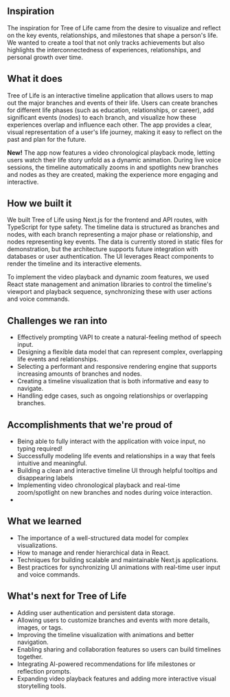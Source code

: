 ## Inspiration

The inspiration for Tree of Life came from the desire to visualize and reflect on the key events, relationships, and milestones that shape a person's life. We wanted to create a tool that not only tracks achievements but also highlights the interconnectedness of experiences, relationships, and personal growth over time.

## What it does

Tree of Life is an interactive timeline application that allows users to map out the major branches and events of their life. Users can create branches for different life phases (such as education, relationships, or career), add significant events (nodes) to each branch, and visualize how these experiences overlap and influence each other. The app provides a clear, visual representation of a user's life journey, making it easy to reflect on the past and plan for the future.

**New!** The app now features a video chronological playback mode, letting users watch their life story unfold as a dynamic animation. During live voice sessions, the timeline automatically zooms in and spotlights new branches and nodes as they are created, making the experience more engaging and interactive.

## How we built it

We built Tree of Life using Next.js for the frontend and API routes, with TypeScript for type safety. The timeline data is structured as branches and nodes, with each branch representing a major phase or relationship, and nodes representing key events. The data is currently stored in static files for demonstration, but the architecture supports future integration with databases or user authentication. The UI leverages React components to render the timeline and its interactive elements.

To implement the video playback and dynamic zoom features, we used React state management and animation libraries to control the timeline's viewport and playback sequence, synchronizing these with user actions and voice commands.

## Challenges we ran into

- Effectively prompting VAPI to create a natural-feeling method of speech input.
- Designing a flexible data model that can represent complex, overlapping life events and relationships.
- Selecting a performant and responsive rendering engine that supports increasing amounts of branches and nodes.
- Creating a timeline visualization that is both informative and easy to navigate.
- Handling edge cases, such as ongoing relationships or overlapping branches.

## Accomplishments that we're proud of

- Being able to fully interact with the application with voice input, no typing required!
- Successfully modeling life events and relationships in a way that feels intuitive and meaningful.
- Building a clean and interactive timeline UI through helpful tooltips and disappearing labels
- Implementing video chronological playback and real-time zoom/spotlight on new branches and nodes during voice interaction.
- 

## What we learned

- The importance of a well-structured data model for complex visualizations.
- How to manage and render hierarchical data in React.
- Techniques for building scalable and maintainable Next.js applications.
- Best practices for synchronizing UI animations with real-time user input and voice commands.

## What's next for Tree of Life

- Adding user authentication and persistent data storage.
- Allowing users to customize branches and events with more details, images, or tags.
- Improving the timeline visualization with animations and better navigation.
- Enabling sharing and collaboration features so users can build timelines together.
- Integrating AI-powered recommendations for life milestones or reflection prompts.
- Expanding video playback features and adding more interactive visual storytelling tools. 